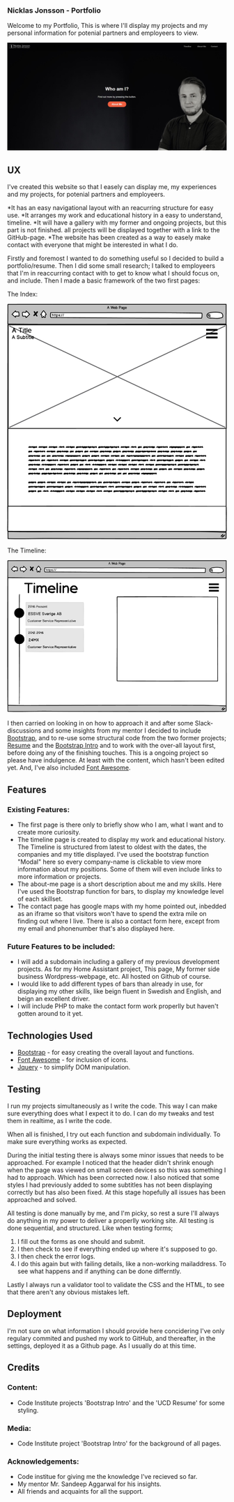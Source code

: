 ### Nicklas Jonsson - Portfolio

Welcome to my Portfolio,
This is where I'll display my projects and my personal information for potenial partners and employeers to view.

![Screenshot of the index-page](readme-images/indexcut.jpg)

## UX

I've created this website so that I easely can display me, my experiences and my projects, for potenial partners and employeers.

*It has an easy navigational layout with an reacurring structure for easy use.
*It arranges my work and educational history in a easy to understand, timeline.
*It will have a gallery with my former and ongoing projects, but this part is not finished. all projects will be displayed together with a link to the GitHub-page.
*The website has been created as a way to easely make contact with everyone that might be interested in what I do.

Firstly and foremost I wanted to do something useful so I decided to build a portfolio/resume.
Then I did some small research; I talked to employeers that I'm in reaccurring contact with to get to know what I should focus on, and include.
Then I made a basic framework of the two first pages:

The Index:

![Wireframe of the index-page](readme-images/index.png)

The Timeline:

![Wireframe of the timeline-page](readme-images/timeline.png)

I then carried on looking in on how to approach it and after some Slack-discussions and some insights from my mentor I decided to include [Bootstrap](https://getbootstrap.com/),
and to re-use some structural code from the two former projects; [Resume](https://github.com/The-element/UCD-Resume) and the [Bootstrap Intro](https://github.com/The-element/bootstrap-intro) and to work with the over-all layout first, before doing any of the finishing touches.
This is a ongoing project so please have indulgence. At least with the content, which hasn't been edited yet.
And, I've also included [Font Awesome](https://fontawesome.com/).


## Features

### Existing Features:
* The first page is there only to briefly show who I am, what I want and to create more curiosity.
* The timeline page is created to display my work and educational history. The Timeline is structured from latest to oldest with the dates, the companies and my title displayed.
  I've used the bootstrap function "Modal" here so every company-name is clickable to view more information about my positions. Some of them will even include links to more information or projects.
* The about-me page is a short description about me and my skills. Here I've used the Bootstrap function for bars, to display my knowledge level of each skillset.
* The contact page has google maps with my home pointed out, inbedded as an iframe so that visitors won't have to spend the extra mile on finding out where I live.
  There is also a contact form here, except from my email and phonenumber that's also displayed here.

### Future Features to be included:
* I will add a subdomain including a gallery of my previous development projects. As for my Home Assistant project, This page, My former side business Wordpress-webpage, etc. All hosted on Github of course.
* I would like to add different types of bars than already in use, for displaying my other skills, like beign fluent in Swedish and English, and beign an excellent driver.
* I will include PHP to make the contact form work properlly but haven't gotten around to it yet.

## Technologies Used

* [Bootstrap](https://getbootstrap.com/) - for easy creating the overall layout and functions.
* [Font Awesome](https://fontawesome.com/) - for inclusion of icons.
* [Jquery](https://jquery.com/) - to simplify DOM manipulation.

## Testing

I run my projects simultaneously as I write the code. This way I can make sure everything does what I expect it to do.
I can do my tweaks and test them in realtime, as I write the code.

When all is finished, I try out each function and subdomain individually. To make sure everything works as expected.

During the initial testing there is always some minor issues that needs to be approached. For example I noticed that the header didn't shrink enough when the page was viewed on small screen devices so this was something I had to approach. Which has been corrected now.
I also noticed that some styles I had previously added to some subtitles has not been displaying correctly but has also been fixed.
At this stage hopefully all issues has been approached and solved.

All testing is done manually by me, and I'm picky, so rest a sure I'll always do anything in my power to deliver a properlly working site.
All testing is done sequential, and structured. Like when testing forms;

1. I fill out the forms as one should and submit.
2. I then check to see if everything ended up where it's supposed to go.
3. I then check the error logs.
4. I do this again but with failing details, like a non-working mailaddress. To see what happens and if anything can be done differntly.

Lastly I always run a validator tool to validate the CSS and the HTML, to see that there aren't any obvious mistakes left.

## Deployment

I'm not sure on what information I should provide here concidering I've only regulary commited and pushed my work to GitHub, and thereafter,
in the settings, deployed it as a Github page. As I usually do at this time.

## Credits

### Content:

* Code Institute projects 'Bootstrap Intro' and the 'UCD Resume' for some styling.

### Media:

* Code Institute project 'Bootstrap Intro' for the background of all pages.

### Acknowledgements:

* Code institue for giving me the knowledge I've recieved so far.
* My mentor Mr. Sandeep Aggarwal for his insights.
* All friends and acquaints for all the support.